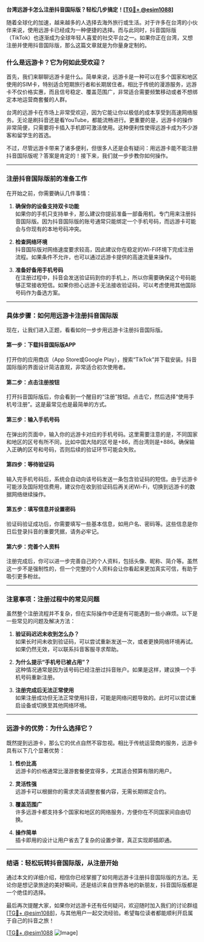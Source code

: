**台湾远游卡怎么注册抖音国际版？轻松几步搞定！[[TG💪+ @esim1088](https://t.me/s/esim1088)]**

随着全球化的加速，越来越多的人选择去海外旅行或生活。对于许多在台湾的小伙伴来说，使用远游卡已经成为一种便捷的选择。而与此同时，抖音国际版（TikTok）也逐渐成为全球年轻人喜爱的社交平台之一。如果你正在台湾，又想注册并使用抖音国际版，那么这篇文章就是为你量身定制的。

### **什么是远游卡？它为何如此受欢迎？**

首先，我们来聊聊远游卡是什么。简单来说，远游卡是一种可以在多个国家和地区使用的SIM卡，特别适合短期旅行者和长期居住者。相比于传统的漫游服务，远游卡不仅价格实惠，而且信号稳定、覆盖范围广，非常适合需要频繁移动或者不想绑定本地运营商套餐的人群。

台湾的远游卡在市场上非常受欢迎，因为它能让你以极低的成本享受到高速网络服务。无论是刷抖音还是看YouTube，都能流畅进行。更重要的是，远游卡的操作非常简便，只需要将卡插入手机即可激活使用。这种便利性使得远游卡成为不少游客和留学生的首选。

不过，尽管远游卡带来了诸多便利，但很多人还是会有疑问：用远游卡能不能注册抖音国际版呢？答案是肯定的！接下来，我们就一步步教你如何操作。

---

### **注册抖音国际版前的准备工作**

在开始之前，你需要确认几件事情：

1. **确保你的设备支持双卡功能**  
   如果你的手机只支持单卡，那么建议你提前准备一部备用机，专门用来注册抖音国际版。因为抖音国际版的账号通常只能绑定一个手机号码，而远游卡可能会与你现有的本地号码冲突。

2. **检查网络环境**  
   抖音国际版对网络速度要求较高，因此建议你在稳定的Wi-Fi环境下完成注册流程。如果条件不允许，也可以通过远游卡提供的高速流量来操作。

3. **准备好备用手机号码**  
   在注册过程中，抖音会发送验证码到你的手机上，所以你需要确保这个号码能够正常接收短信。如果你担心远游卡无法接收验证码，可以考虑使用其他国际号码作为备选方案。

---

### **具体步骤：如何用远游卡注册抖音国际版**

现在，让我们进入正题，看看如何一步步用远游卡注册抖音国际版。

#### **第一步：下载抖音国际版APP**
打开你的应用商店（App Store或Google Play），搜索“TikTok”并下载安装。抖音国际版的界面设计简洁直观，非常适合初次使用者。

#### **第二步：点击注册按钮**
打开抖音国际版后，你会看到一个醒目的“注册”按钮。点击它，然后选择“使用手机号注册”。这是最常见也是最简单的方式。

#### **第三步：输入手机号码**
在弹出的页面中，输入你的远游卡对应的手机号码。这里需要注意的是，不同国家和地区的区号有所不同，比如中国大陆的区号是+86，而台湾则是+886。确保输入正确的区号和号码，否则后续的验证环节可能会失败。

#### **第四步：等待验证码**
输入完手机号码后，系统会自动向该号码发送一条包含验证码的短信。由于远游卡可能涉及国际短信费用，建议你在收到验证码后再关闭Wi-Fi，切换到远游卡的数据网络继续操作。

#### **第五步：填写信息并设置密码**
验证码验证成功后，你需要填写一些基本信息，如用户名、密码等。这些信息是你日后登录抖音的重要凭据，请务必牢记。

#### **第六步：完善个人资料**
注册完成后，你可以进一步完善自己的个人资料，包括头像、昵称、简介等。虽然这一步不是强制性的，但一个完整的个人资料会让你看起来更加真实可信，有助于吸引更多粉丝。

---

### **注意事项：注册过程中的常见问题**

虽然整个注册流程并不复杂，但在实际操作中还是有可能遇到一些小麻烦。以下是一些常见的问题及解决方法：

1. **验证码迟迟未收到怎么办？**  
   如果长时间未收到验证码，可以尝试重新发送一次，或者更换网络环境再试。如果仍然无效，可以联系抖音客服寻求帮助。

2. **为什么提示“手机号已被占用”？**  
   这种情况通常是因为该号码已经注册过抖音账户。如果是这样，建议换一个手机号码重新注册。

3. **注册完成后无法正常使用**  
   如果注册成功但无法正常使用抖音，可能是网络问题导致的。此时可以尝试重启设备或切换至其他网络环境。

---

### **远游卡的优势：为什么选择它？**

既然提到远游卡，那么它的优点自然不容忽视。相比于传统运营商的服务，远游卡具有以下几个显著优势：

1. **性价比高**  
   远游卡的价格通常比漫游套餐便宜得多，尤其适合预算有限的用户。

2. **灵活性强**  
   远游卡可以根据你的需求灵活调整套餐内容，无需长期绑定合约。

3. **覆盖范围广**  
   许多远游卡都支持多个国家和地区的网络服务，方便你在不同国家间自由切换。

4. **操作简单**  
   插卡即用的设计让用户省去了复杂的设置步骤，真正实现即插即通。

---

### **结语：轻松玩转抖音国际版，从注册开始**

通过本文的详细介绍，相信你已经掌握了如何用远游卡注册抖音国际版的方法。无论你是想记录旅途的美好瞬间，还是结识来自世界各地的新朋友，抖音国际版都是一个绝佳的选择。

最后再次提醒大家，如果你对远游卡还有任何疑问，欢迎随时加入我们的讨论群组[[TG💪+ @esim1088](https://t.me/s/esim1088)]，与其他用户一起交流经验。希望每位读者都能顺利开启属于自己的抖音之旅！

[[TG💪+ @esim1088](https://t.me/s/esim1088) ![Image](https://i.postimg.cc/4NQfJmqS/Snipaste-2025-05-13-00-14-12.png)]